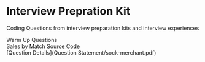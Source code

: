 # Interview Prepration Kit
Coding Questions from interview preparation kits and interview experiences 

Warm Up Questions  <br />
Sales by Match [Source Code](sales_by_match.py) <br />
[Question Details](Question Statement/sock-merchant.pdf)
